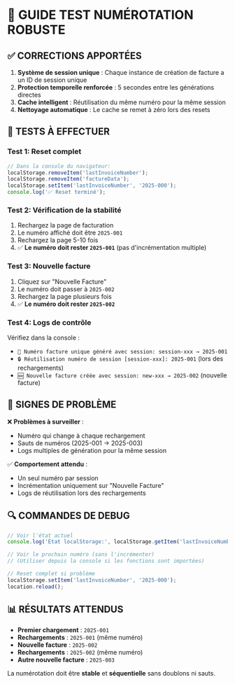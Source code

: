 # 🔧 GUIDE TEST NUMÉROTATION ROBUSTE

## ✅ CORRECTIONS APPORTÉES

1. **Système de session unique** : Chaque instance de création de facture a un ID de session unique
2. **Protection temporelle renforcée** : 5 secondes entre les générations directes
3. **Cache intelligent** : Réutilisation du même numéro pour la même session
4. **Nettoyage automatique** : Le cache se remet à zéro lors des resets

## 🧪 TESTS À EFFECTUER

### Test 1: Reset complet
```javascript
// Dans la console du navigateur:
localStorage.removeItem('lastInvoiceNumber');
localStorage.removeItem('factureData');
localStorage.setItem('lastInvoiceNumber', '2025-000');
console.log('✅ Reset terminé');
```

### Test 2: Vérification de la stabilité
1. Rechargez la page de facturation
2. Le numéro affiché doit être `2025-001`
3. Rechargez la page 5-10 fois
4. ✅ **Le numéro doit rester `2025-001`** (pas d'incrémentation multiple)

### Test 3: Nouvelle facture
1. Cliquez sur "Nouvelle Facture"
2. Le numéro doit passer à `2025-002`
3. Rechargez la page plusieurs fois
4. ✅ **Le numéro doit rester `2025-002`**

### Test 4: Logs de contrôle
Vérifiez dans la console :
- `🎯 Numéro facture unique généré avec session: session-xxx → 2025-001`
- `🔒 Réutilisation numéro de session [session-xxx]: 2025-001` (lors des rechargements)
- `🆕 Nouvelle facture créée avec session: new-xxx → 2025-002` (nouvelle facture)

## 🐛 SIGNES DE PROBLÈME

❌ **Problèmes à surveiller** :
- Numéro qui change à chaque rechargement
- Sauts de numéros (2025-001 → 2025-003)
- Logs multiples de génération pour la même session

✅ **Comportement attendu** :
- Un seul numéro par session
- Incrémentation uniquement sur "Nouvelle Facture"
- Logs de réutilisation lors des rechargements

## 🔍 COMMANDES DE DEBUG

```javascript
// Voir l'état actuel
console.log('État localStorage:', localStorage.getItem('lastInvoiceNumber'));

// Voir le prochain numéro (sans l'incrémenter)
// (Utiliser depuis la console si les fonctions sont importées)

// Reset complet si problème
localStorage.setItem('lastInvoiceNumber', '2025-000');
location.reload();
```

## 📊 RÉSULTATS ATTENDUS

- **Premier chargement** : `2025-001`
- **Rechargements** : `2025-001` (même numéro)
- **Nouvelle facture** : `2025-002`
- **Rechargements** : `2025-002` (même numéro)
- **Autre nouvelle facture** : `2025-003`

La numérotation doit être **stable** et **séquentielle** sans doublons ni sauts.
